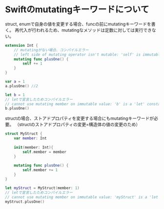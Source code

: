 # Swiftのmutatingキーワードについて
struct, enumで自身の値を変更する場合、funcの前にmutatingキーワードを書く。
再代入が行われるため、mutatingなメソッドは定数に対しては実行できない。

```swift
extension Int {
    // mutatingがない場合、コンパイルエラー
    // left side of mutating operator isn't mutable: 'self' is immutable
    mutating func plusOne() {
        self += 1
    }
}

var a = 1
a.plusOne() //2

let b = 1
// letで宣言したためコンパイルエラー
// cannot use mutating member on immutable value: 'b' is a 'let' constant
b.plusOne()
```

structの場合、ストアドプロパティを変更する場合にもmutatingキーワードが必要。
（structのストアドプロパティの変更=構造体の値の変更のため）

```swift
struct MyStruct {
    var member: Int
    
    init(member: Int){
        self.member = member
    }
    
    mutating func plusOne() {
        self.member += 1
    }
}

let myStruct = MyStruct(member: 1)
// letで宣言したためコンパイルエラー
// cannot use mutating member on immutable value: 'myStruct' is a 'let' constant
myStruct.plusOne()
```

